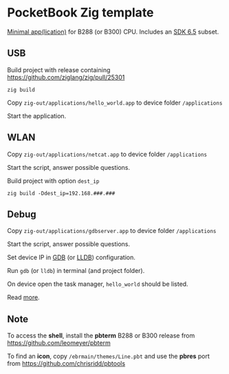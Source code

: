 # PocketBook Zig template

[Minimal app(lication)](SDK.pdf) for B288 (or B300) CPU. Includes
an [SDK 6.5](https://github.com/pocketbook/SDK_6.3.0/tree/6.5/SDK-B288/usr/arm-obreey-linux-gnueabi/sysroot/usr) subset.

## USB

Build project with release containing https://github.com/ziglang/zig/pull/25301

```
zig build
```

Copy `zig-out/applications/hello_world.app` to device folder `/applications`

Start the application.

## WLAN

Copy `zig-out/applications/netcat.app` to device folder `/applications`

Start the script, answer possible questions.

Build project with option `dest_ip`

```
zig build -Ddest_ip=192.168.###.###
```

## Debug

Copy `zig-out/applications/gdbserver.app` to device folder `/applications`

Start the script, answer possible questions.

Set device IP in [GDB](.gdbinit) (or [LLDB](.lldbinit)) configuration.

Run `gdb` (or `lldb`) in terminal (and project folder).

On device open the task manager, `hello_world` should be listed.

Read [more](https://github.com/pmartin/pocketbook-demo/tree/master/demo02-gdb#debbugging-session-from-the-computer).

## Note

To access the **shell**, install the **pbterm** B288 or B300 release from https://github.com/leomeyer/pbterm

To find an **icon**, copy `/ebrmain/themes/Line.pbt` and use the **pbres** port
from https://github.com/chrisridd/pbtools
